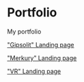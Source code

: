# Portfolio 
My portfolio


["Gipsolit" Landing page](https://Kserxs-23.github.io/Gipsolit/index.min.html 'Gipsolit')


["Merkury" Landing page](https://Kserxs-23.github.io/Merkury/index.html 'Merkury')

["VR" Landing page](https://Kserxs-23.github.io/VR-project/index.min.html 'VR')


